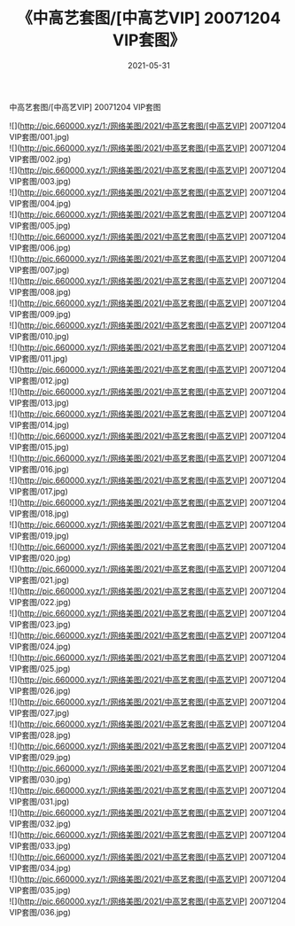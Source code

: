 ﻿---
layout: post
title:  《中高艺套图/[中高艺VIP] 20071204 VIP套图》
date:   2021-05-31
img: http://pic.660000.xyz/1:/网络美图/2021/中高艺套图/[中高艺VIP] 20071204 VIP套图/000.jpg
categories: [美女, 清纯, 唯美]
---

中高艺套图/[中高艺VIP] 20071204 VIP套图

 ![](http://pic.660000.xyz/1:/网络美图/2021/中高艺套图/[中高艺VIP] 20071204 VIP套图/001.jpg) <br>![](http://pic.660000.xyz/1:/网络美图/2021/中高艺套图/[中高艺VIP] 20071204 VIP套图/002.jpg) <br>![](http://pic.660000.xyz/1:/网络美图/2021/中高艺套图/[中高艺VIP] 20071204 VIP套图/003.jpg) <br>![](http://pic.660000.xyz/1:/网络美图/2021/中高艺套图/[中高艺VIP] 20071204 VIP套图/004.jpg) <br>![](http://pic.660000.xyz/1:/网络美图/2021/中高艺套图/[中高艺VIP] 20071204 VIP套图/005.jpg) <br>![](http://pic.660000.xyz/1:/网络美图/2021/中高艺套图/[中高艺VIP] 20071204 VIP套图/006.jpg) <br>![](http://pic.660000.xyz/1:/网络美图/2021/中高艺套图/[中高艺VIP] 20071204 VIP套图/007.jpg) <br>![](http://pic.660000.xyz/1:/网络美图/2021/中高艺套图/[中高艺VIP] 20071204 VIP套图/008.jpg) <br>![](http://pic.660000.xyz/1:/网络美图/2021/中高艺套图/[中高艺VIP] 20071204 VIP套图/009.jpg) <br>![](http://pic.660000.xyz/1:/网络美图/2021/中高艺套图/[中高艺VIP] 20071204 VIP套图/010.jpg) <br>![](http://pic.660000.xyz/1:/网络美图/2021/中高艺套图/[中高艺VIP] 20071204 VIP套图/011.jpg) <br>![](http://pic.660000.xyz/1:/网络美图/2021/中高艺套图/[中高艺VIP] 20071204 VIP套图/012.jpg) <br>![](http://pic.660000.xyz/1:/网络美图/2021/中高艺套图/[中高艺VIP] 20071204 VIP套图/013.jpg) <br>![](http://pic.660000.xyz/1:/网络美图/2021/中高艺套图/[中高艺VIP] 20071204 VIP套图/014.jpg) <br>![](http://pic.660000.xyz/1:/网络美图/2021/中高艺套图/[中高艺VIP] 20071204 VIP套图/015.jpg) <br>![](http://pic.660000.xyz/1:/网络美图/2021/中高艺套图/[中高艺VIP] 20071204 VIP套图/016.jpg) <br>![](http://pic.660000.xyz/1:/网络美图/2021/中高艺套图/[中高艺VIP] 20071204 VIP套图/017.jpg) <br>![](http://pic.660000.xyz/1:/网络美图/2021/中高艺套图/[中高艺VIP] 20071204 VIP套图/018.jpg) <br>![](http://pic.660000.xyz/1:/网络美图/2021/中高艺套图/[中高艺VIP] 20071204 VIP套图/019.jpg) <br>![](http://pic.660000.xyz/1:/网络美图/2021/中高艺套图/[中高艺VIP] 20071204 VIP套图/020.jpg) <br>![](http://pic.660000.xyz/1:/网络美图/2021/中高艺套图/[中高艺VIP] 20071204 VIP套图/021.jpg) <br>![](http://pic.660000.xyz/1:/网络美图/2021/中高艺套图/[中高艺VIP] 20071204 VIP套图/022.jpg) <br>![](http://pic.660000.xyz/1:/网络美图/2021/中高艺套图/[中高艺VIP] 20071204 VIP套图/023.jpg) <br>![](http://pic.660000.xyz/1:/网络美图/2021/中高艺套图/[中高艺VIP] 20071204 VIP套图/024.jpg) <br>![](http://pic.660000.xyz/1:/网络美图/2021/中高艺套图/[中高艺VIP] 20071204 VIP套图/025.jpg) <br>![](http://pic.660000.xyz/1:/网络美图/2021/中高艺套图/[中高艺VIP] 20071204 VIP套图/026.jpg) <br>![](http://pic.660000.xyz/1:/网络美图/2021/中高艺套图/[中高艺VIP] 20071204 VIP套图/027.jpg) <br>![](http://pic.660000.xyz/1:/网络美图/2021/中高艺套图/[中高艺VIP] 20071204 VIP套图/028.jpg) <br>![](http://pic.660000.xyz/1:/网络美图/2021/中高艺套图/[中高艺VIP] 20071204 VIP套图/029.jpg) <br>![](http://pic.660000.xyz/1:/网络美图/2021/中高艺套图/[中高艺VIP] 20071204 VIP套图/030.jpg) <br>![](http://pic.660000.xyz/1:/网络美图/2021/中高艺套图/[中高艺VIP] 20071204 VIP套图/031.jpg) <br>![](http://pic.660000.xyz/1:/网络美图/2021/中高艺套图/[中高艺VIP] 20071204 VIP套图/032.jpg) <br>![](http://pic.660000.xyz/1:/网络美图/2021/中高艺套图/[中高艺VIP] 20071204 VIP套图/033.jpg) <br>![](http://pic.660000.xyz/1:/网络美图/2021/中高艺套图/[中高艺VIP] 20071204 VIP套图/034.jpg) <br>![](http://pic.660000.xyz/1:/网络美图/2021/中高艺套图/[中高艺VIP] 20071204 VIP套图/035.jpg) <br>![](http://pic.660000.xyz/1:/网络美图/2021/中高艺套图/[中高艺VIP] 20071204 VIP套图/036.jpg) <br>